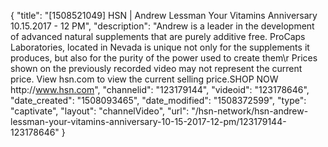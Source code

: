 {
    "title": "[1508521049] HSN | Andrew Lessman Your Vitamins Anniversary 10.15.2017 - 12 PM",
    "description": "Andrew is a leader in the development of advanced natural supplements that are purely additive free. ProCaps Laboratories, located in Nevada is unique not only for the supplements it produces, but also for the purity of the power used to create them\r Prices shown on the previously recorded video may not represent the current price.  View hsn.com to view the current selling price.SHOP NOW http:\/\/www.hsn.com",
    "channelid": "123179144",
    "videoid": "123178646",
    "date_created": "1508093465",
    "date_modified": "1508372599",
    "type": "captivate",
    "layout": "channelVideo",
    "url": "\/hsn-network\/hsn-andrew-lessman-your-vitamins-anniversary-10-15-2017-12-pm\/123179144-123178646"
}